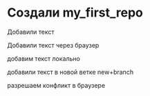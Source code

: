# Создали my_first_repo

Добавили текст

Добавили текст через браузер


добавим текст локально



добавили текст в новой ветке new+branch


разрешаем конфликт в браузере
